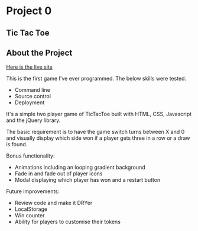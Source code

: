 # Project 0

## Tic Tac Toe

About the Project
------------------------
[Here is the live site](https://shelleyyz.github.io/tic-tac-toe/)

This is the first game I've ever programmed. The below skills were tested.

- Command line
- Source control
- Deployment

It's a simple two player game of TicTacToe built with HTML, CSS, Javascript and the jQuery library.

The basic requirement is to have the game switch turns between X and 0 and visually display which side won if a player gets three in a row or a draw is found.

Bonus functionality:
- Animations including an looping gradient background
- Fade in and fade out of player icons
- Modal displaying which player has won and a restart button

Future improvements:
- Review code and make it DRYer
- LocalStorage
- Win counter
- Ability for players to customise their tokens
